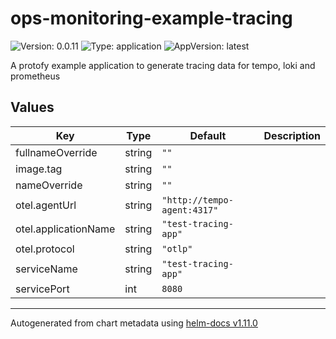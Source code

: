 # ops-monitoring-example-tracing

![Version: 0.0.11](https://img.shields.io/badge/Version-0.0.11-informational?style=flat-square) ![Type: application](https://img.shields.io/badge/Type-application-informational?style=flat-square) ![AppVersion: latest](https://img.shields.io/badge/AppVersion-latest-informational?style=flat-square)

A protofy example application to generate tracing data for tempo, loki and prometheus

## Values

| Key | Type | Default | Description |
|-----|------|---------|-------------|
| fullnameOverride | string | `""` |  |
| image.tag | string | `""` |  |
| nameOverride | string | `""` |  |
| otel.agentUrl | string | `"http://tempo-agent:4317"` |  |
| otel.applicationName | string | `"test-tracing-app"` |  |
| otel.protocol | string | `"otlp"` |  |
| serviceName | string | `"test-tracing-app"` |  |
| servicePort | int | `8080` |  |

----------------------------------------------
Autogenerated from chart metadata using [helm-docs v1.11.0](https://github.com/norwoodj/helm-docs/releases/v1.11.0)
